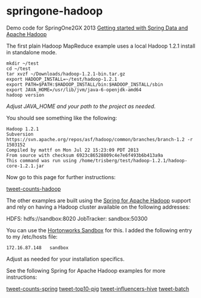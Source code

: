 springone-hadoop
================

Demo code for SpringOne2GX 2013 [Getting started with Spring Data and Apache Hadoop](http://springone2gx.com/conference/santa_clara/2013/09/session?id=29423)

The first plain Hadoop MapReduce example uses a local Hadoop 1.2.1 install in standalone mode.

````
mkdir ~/test
cd ~/test
tar xvzf ~/Downloads/hadoop-1.2.1-bin.tar.gz
export HADOOP_INSTALL=~/test/hadoop-1.2.1
export PATH=$PATH:$HADOOP_INSTALL/bin:$HADOOP_INSTALL/sbin
export JAVA_HOME=/usr/lib/jvm/java-6-openjdk-amd64
hadoop version
````
_Adjust JAVA_HOME and your path to the project as needed._

You should see something like the following:

    Hadoop 1.2.1
    Subversion https://svn.apache.org/repos/asf/hadoop/common/branches/branch-1.2 -r 1503152
    Compiled by mattf on Mon Jul 22 15:23:09 PDT 2013
    From source with checksum 6923c86528809c4e7e6f493b6b413a9a
    This command was run using /home/trisberg/test/hadoop-1.2.1/hadoop-core-1.2.1.jar

Now go to this page for further instructions:

[tweet-counts-hadoop](tweet-counts-hadoop)

The other examples are built using the [Spring for Apache Hadoop](https://github.com/SpringSource/spring-hadoop) support and rely on having a Hadoop 
cluster available on the following addresses:

HDFS:		hdfs://sandbox:8020
JobTracker:	sandbox:50300

You can use the [Hortonworks Sandbox](http://hortonworks.com/sandbox/) for this. I added the following entry to my /etc/hosts file:

````
172.16.87.148   sandbox
````

Adjust as needed for your installation specifics.

See the following Spring for Apache Hadoop examples for more instructions:

[tweet-counts-spring](tweet-counts-spring)
[tweet-top10-pig](tweet-top10-pig)
[tweet-influencers-hive](tweet-counts-hadoop)
[tweet-batch](tweet-batch)

